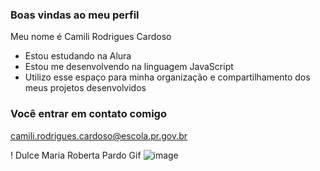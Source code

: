 ### Boas vindas ao meu perfil 

Meu nome é Camili Rodrigues Cardoso 

- Estou estudando na Alura 
- Estou me desenvolvendo na linguagem JavaScript
-  Utilizo esse espaço para minha organização e compartilhamento dos meus projetos desenvolvidos

  ### Você entrar em contato comigo 

  camili.rodrigues.cardoso@escola.pr.gov.br

  ! Dulce Maria Roberta Pardo Gif ![image](https://github.com/user-attachments/assets/daa4f0de-b79e-443b-9238-b66e1db0bcff)
